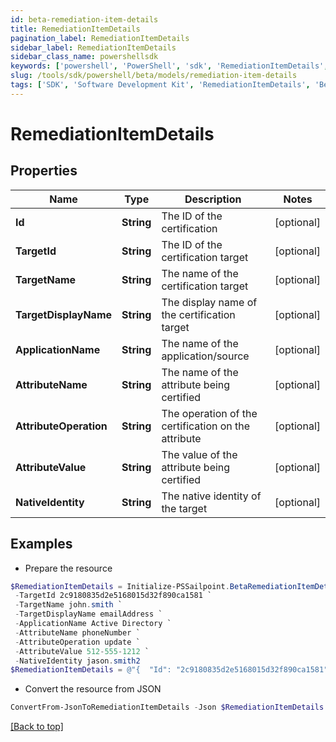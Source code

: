 ```yaml
---
id: beta-remediation-item-details
title: RemediationItemDetails
pagination_label: RemediationItemDetails
sidebar_label: RemediationItemDetails
sidebar_class_name: powershellsdk
keywords: ['powershell', 'PowerShell', 'sdk', 'RemediationItemDetails', 'BetaRemediationItemDetails'] 
slug: /tools/sdk/powershell/beta/models/remediation-item-details
tags: ['SDK', 'Software Development Kit', 'RemediationItemDetails', 'BetaRemediationItemDetails']
---
```



# RemediationItemDetails

## Properties

Name | Type | Description | Notes
------------ | ------------- | ------------- | -------------
**Id** | **String** | The ID of the certification | [optional] 
**TargetId** | **String** | The ID of the certification target | [optional] 
**TargetName** | **String** | The name of the certification target | [optional] 
**TargetDisplayName** | **String** | The display name of the certification target | [optional] 
**ApplicationName** | **String** | The name of the application/source | [optional] 
**AttributeName** | **String** | The name of the attribute being certified | [optional] 
**AttributeOperation** | **String** | The operation of the certification on the attribute | [optional] 
**AttributeValue** | **String** | The value of the attribute being certified | [optional] 
**NativeIdentity** | **String** | The native identity of the target | [optional] 

## Examples

- Prepare the resource
```powershell
$RemediationItemDetails = Initialize-PSSailpoint.BetaRemediationItemDetails  -Id 2c9180835d2e5168015d32f890ca1581 `
 -TargetId 2c9180835d2e5168015d32f890ca1581 `
 -TargetName john.smith `
 -TargetDisplayName emailAddress `
 -ApplicationName Active Directory `
 -AttributeName phoneNumber `
 -AttributeOperation update `
 -AttributeValue 512-555-1212 `
 -NativeIdentity jason.smith2
$RemediationItemDetails = @"{  "Id": "2c9180835d2e5168015d32f890ca1581", "TargetId": "2c9180835d2e5168015d32f890ca1581", "TargetName": "john.smith", "TargetDisplayName": "emailAddress", "ApplicationName": "Active Directory", "AttributeName": "phoneNumber", "AttributeOperation": "update", "AttributeValue": "512-555-1212", "NativeIdentity": "jason.smith2" }"@
```

- Convert the resource from JSON
```powershell
ConvertFrom-JsonToRemediationItemDetails -Json $RemediationItemDetails
```


[[Back to top]](#) 

